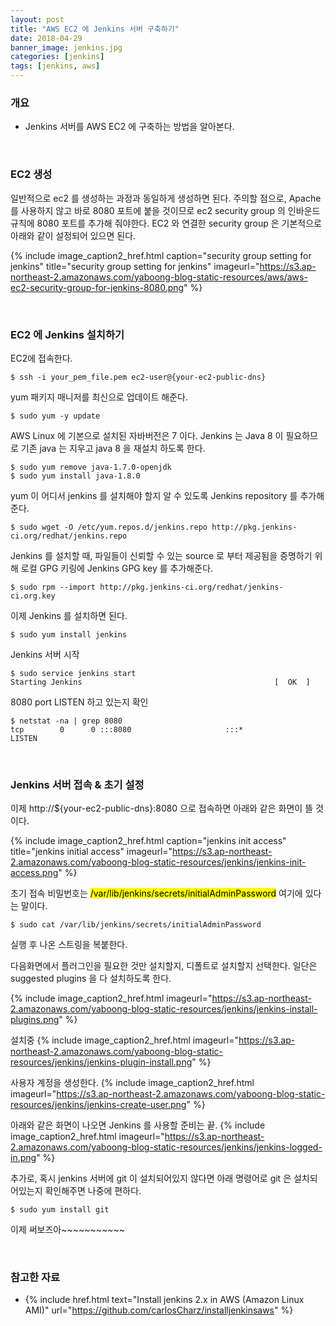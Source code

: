 ```yaml
---
layout: post
title: "AWS EC2 에 Jenkins 서버 구축하기"
date: 2018-04-29
banner_image: jenkins.jpg
categories: [jenkins]
tags: [jenkins, aws]
---
```


### 개요
* Jenkins 서버를 AWS EC2 에 구축하는 방법을 알아본다.
<!--more-->


<br/>

### EC2 생성
일반적으로 ec2 를 생성하는 과정과 동일하게 생성하면 된다. 
주의할 점으로, Apache 를 사용하지 않고 바로 8080 포트에 붙을 것이므로 ec2 security group 의 인바운드 규칙에 8080 포트를 추가해 줘야한다.
EC2 와 연결한 security group 은 기본적으로 아래와 같이 설정되어 있으면 된다.

{% include image_caption2_href.html caption="security group setting for jenkins" title="security group setting for jenkins" imageurl="https://s3.ap-northeast-2.amazonaws.com/yaboong-blog-static-resources/aws/aws-ec2-security-group-for-jenkins-8080.png" %}  

<br/>

### EC2 에 Jenkins 설치하기
EC2에 접속한다.
```
$ ssh -i your_pem_file.pem ec2-user@{your-ec2-public-dns}
```

yum 패키지 매니저를 최신으로 업데이트 해준다.
```
$ sudo yum -y update
```

AWS Linux 에 기본으로 설치된 자바버전은 7 이다. Jenkins 는 Java 8 이 필요하므로 기존 java 는 지우고 java 8 을 재설치 하도록 한다.
```
$ sudo yum remove java-1.7.0-openjdk
$ sudo yum install java-1.8.0
```

yum 이 어디서 jenkins 를 설치해야 할지 알 수 있도록 Jenkins repository 를 추가해준다.
```
$ sudo wget -O /etc/yum.repos.d/jenkins.repo http://pkg.jenkins-ci.org/redhat/jenkins.repo
```

Jenkins 를 설치할 때, 파일들이 신뢰할 수 있는 source 로 부터 제공됨을 증명하기 위해 로컬 GPG 키링에 Jenkins GPG key 를 추가해준다.
```
$ sudo rpm --import http://pkg.jenkins-ci.org/redhat/jenkins-ci.org.key
```

이제 Jenkins 를 설치하면 된다.
```
$ sudo yum install jenkins
```

Jenkins 서버 시작
```
$ sudo service jenkins start
Starting Jenkins                                           [  OK  ]
```

8080 port LISTEN 하고 있는지 확인
```
$ netstat -na | grep 8080
tcp        0      0 :::8080                     :::*                        LISTEN
```

<br/>


### Jenkins 서버 접속 & 초기 설정
이제 http://${your-ec2-public-dns}:8080 으로 접속하면 아래와 같은 화면이 뜰 것이다.

{% include image_caption2_href.html caption="jenkins init access" title="jenkins initial access" imageurl="https://s3.ap-northeast-2.amazonaws.com/yaboong-blog-static-resources/jenkins/jenkins-init-access.png" %}

초기 접속 비밀번호는 <mark>/var/lib/jenkins/secrets/initialAdminPassword</mark> 여기에 있다는 말이다.

```
$ sudo cat /var/lib/jenkins/secrets/initialAdminPassword
```

실행 후 나온 스트링을 복붙한다.

다음화면에서 플러그인을 필요한 것만 설치할지, 디폴트로 설치할지 선택한다. 일단은 suggested plugins 을 다 설치하도록 한다.

{% include image_caption2_href.html imageurl="https://s3.ap-northeast-2.amazonaws.com/yaboong-blog-static-resources/jenkins/jenkins-install-plugins.png" %}

설치중
{% include image_caption2_href.html imageurl="https://s3.ap-northeast-2.amazonaws.com/yaboong-blog-static-resources/jenkins/jenkins-plugin-install.png" %}

사용자 계정을 생성한다.
{% include image_caption2_href.html imageurl="https://s3.ap-northeast-2.amazonaws.com/yaboong-blog-static-resources/jenkins/jenkins-create-user.png" %}

아래와 같은 화면이 나오면 Jenkins 를 사용할 준비는 끝.
{% include image_caption2_href.html imageurl="https://s3.ap-northeast-2.amazonaws.com/yaboong-blog-static-resources/jenkins/jenkins-logged-in.png" %}

추가로, 혹시 jenkins 서버에 git 이 설치되어있지 않다면 아래 명령어로 git 은 설치되어있는지 확인해주면 나중에 편하다.
```
$ sudo yum install git
``` 


이제 써보즈아~~~~~~~~~~~





<br/>




### 참고한 자료
* {% include href.html text="Install jenkins 2.x in AWS (Amazon Linux AMI)" url="https://github.com/carlosCharz/installjenkinsaws" %}